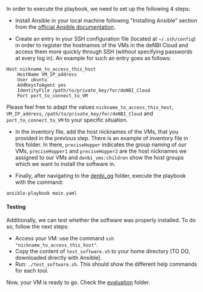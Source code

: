 In order to execute the playbook, we need to set up the following 4 steps:

- Install Ansible in your local machine following "Installing Ansible" section from the [official Ansible documentation](https://docs.ansible.com/ansible/latest/installation_guide/intro_installation.html).

- Create an entry in your SSH configuration file (located at `~/.ssh/config`) in order to register the hostnames of the VMs in the deNBI Cloud and access them more quickly through SSH (without specifying passwords at every log in). An example for such an entry goes as follows:

```
Host nickname_to_access_this_host
    HostName VM_IP_address
    User ubuntu
    AddKeysToAgent yes
    IdentityFile /path/to/private_key/for/deNBI_Cloud
    Port port_to_connect_to_VM
```

Please feel free to adapt the values `nickname_to_access_this_host`, `VM_IP_address`, `/path/to/private_key/for/deNBI_Cloud` and `port_to_connect_to_VM` to your specific situation.   

- In the inventory file, add the host nicknames of the VMs, that you provided in the previous step. There is an example of inventory file in this folder. In there, `preciseHopper` indicates the group naming of our VMs, `preciseHopper1` and `preciseHopper2` are the host nicknames we assigned to our VMs and `denbi_vms:children` show the host groups which we want to install the software in.

- Finally, after navigating to the [denbi_gg](https://github.com/DiltheyLab/graph-genome-workbench/tree/master/denbi_gg) folder, execute the playbook with the command:

`ansible-playbook main.yaml`

#### Testing

Additionally, we can test whether the software was properly installed. To do so, follow the next steps:
- Access your VM: use the command `ssh "nickname_to_access_this_host"`. 
- Copy the content of `test_software.sh` to your home directory [TO DO, downloaded directly with Ansible].
- Run: `./test_software.sh`. This should show the different help commands for each tool.


Now, your VM is ready to go. Check the [evaluation](https://github.com/DiltheyLab/graph-genome-workbench/tree/master/evaluation_pangenie) folder.
